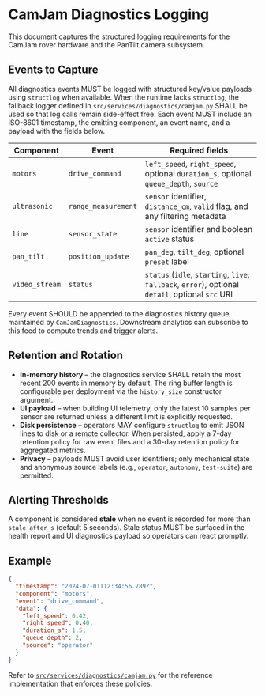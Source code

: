# CamJam Diagnostics Logging

This document captures the structured logging requirements for the CamJam rover hardware and the PanTilt camera subsystem.

## Events to Capture

All diagnostics events MUST be logged with structured key/value payloads using `structlog` when available. When the runtime lacks `structlog`, the fallback logger defined in `src/services/diagnostics/camjam.py` SHALL be used so that log calls remain side-effect free. Each event MUST include an ISO-8601 timestamp, the emitting component, an event name, and a payload with the fields below.

| Component      | Event                            | Required fields                                                                                                 |
| -------------- | -------------------------------- | ---------------------------------------------------------------------------------------------------------------- |
| `motors`       | `drive_command`                  | `left_speed`, `right_speed`, optional `duration_s`, optional `queue_depth`, `source`                             |
| `ultrasonic`   | `range_measurement`              | `sensor` identifier, `distance_cm`, `valid` flag, and any filtering metadata                                     |
| `line`         | `sensor_state`                   | `sensor` identifier and boolean `active` status                                                                  |
| `pan_tilt`     | `position_update`                | `pan_deg`, `tilt_deg`, optional `preset` label                                                                   |
| `video_stream` | `status`                         | `status` (`idle`, `starting`, `live`, `fallback`, `error`), optional `detail`, optional `src` URI                |

Every event SHOULD be appended to the diagnostics history queue maintained by `CamJamDiagnostics`. Downstream analytics can subscribe to this feed to compute trends and trigger alerts.

## Retention and Rotation

* **In-memory history** – the diagnostics service SHALL retain the most recent 200 events in memory by default. The ring buffer length is configurable per deployment via the `history_size` constructor argument.
* **UI payload** – when building UI telemetry, only the latest 10 samples per sensor are returned unless a different limit is explicitly requested.
* **Disk persistence** – operators MAY configure `structlog` to emit JSON lines to disk or a remote collector. When persisted, apply a 7-day retention policy for raw event files and a 30-day retention policy for aggregated metrics.
* **Privacy** – payloads MUST avoid user identifiers; only mechanical state and anonymous source labels (e.g., `operator`, `autonomy`, `test-suite`) are permitted.

## Alerting Thresholds

A component is considered **stale** when no event is recorded for more than `stale_after_s` (default 5 seconds). Stale status MUST be surfaced in the health report and UI diagnostics payload so operators can react promptly.

## Example

```json
{
  "timestamp": "2024-07-01T12:34:56.789Z",
  "component": "motors",
  "event": "drive_command",
  "data": {
    "left_speed": 0.42,
    "right_speed": 0.40,
    "duration_s": 1.5,
    "queue_depth": 2,
    "source": "operator"
  }
}
```

Refer to [`src/services/diagnostics/camjam.py`](../../src/services/diagnostics/camjam.py) for the reference implementation that enforces these policies.
